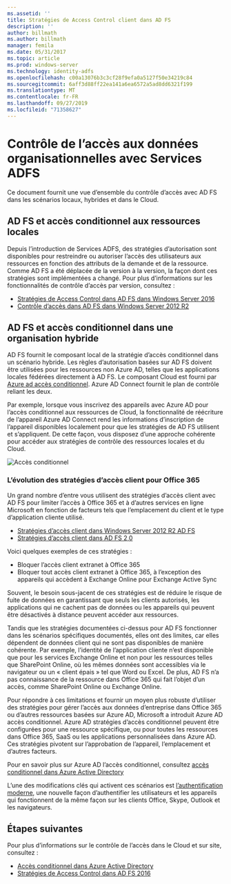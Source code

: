 ```yaml
---
ms.assetid: ''
title: Stratégies de Access Control client dans AD FS
description: ''
author: billmath
ms.author: billmath
manager: femila
ms.date: 05/31/2017
ms.topic: article
ms.prod: windows-server
ms.technology: identity-adfs
ms.openlocfilehash: c00a13076b3c3cf28f9efa0a5127f50e34219c84
ms.sourcegitcommit: 6aff3d88ff22ea141a6ea6572a5ad8dd6321f199
ms.translationtype: MT
ms.contentlocale: fr-FR
ms.lasthandoff: 09/27/2019
ms.locfileid: "71358627"
---
```

# <a name="controlling-access-to-organizational-data-with-active-directory-federation-services"></a>Contrôle de l’accès aux données organisationnelles avec Services ADFS

Ce document fournit une vue d’ensemble du contrôle d’accès avec AD FS dans les scénarios locaux, hybrides et dans le Cloud.  

## <a name="ad-fs-and-conditional-access-to-on-premises-resources"></a>AD FS et accès conditionnel aux ressources locales 
Depuis l’introduction de Services ADFS, des stratégies d’autorisation sont disponibles pour restreindre ou autoriser l’accès des utilisateurs aux ressources en fonction des attributs de la demande et de la ressource.  Comme AD FS a été déplacée de la version à la version, la façon dont ces stratégies sont implémentées a changé.  Pour plus d’informations sur les fonctionnalités de contrôle d’accès par version, consultez :
- [Stratégies de Access Control dans AD FS dans Windows Server 2016](Access-Control-Policies-in-AD-FS.md)
- [Contrôle d’accès dans AD FS dans Windows Server 2012 R2](Manage-Risk-with-Conditional-Access-Control.md)


## <a name="ad-fs-and-conditional-access-in-a-hybrid-organization"></a>AD FS et accès conditionnel dans une organisation hybride  

AD FS fournit le composant local de la stratégie d’accès conditionnel dans un scénario hybride. Les règles d’autorisation basées sur AD FS doivent être utilisées pour les ressources non Azure AD, telles que les applications locales fédérées directement à AD FS.  Le composant Cloud est fourni par [Azure ad accès conditionnel](https://docs.microsoft.com/azure/active-directory/active-directory-conditional-access).  Azure AD Connect fournit le plan de contrôle reliant les deux.

Par exemple, lorsque vous inscrivez des appareils avec Azure AD pour l’accès conditionnel aux ressources de Cloud, la fonctionnalité de réécriture de l’appareil Azure AD Connect rend les informations d’inscription de l’appareil disponibles localement pour que les stratégies de AD FS utilisent et s’appliquent.  De cette façon, vous disposez d’une approche cohérente pour accéder aux stratégies de contrôle des ressources locales et du Cloud.  

![Accès conditionnel](../deployment/media/Plan-Device-based-Conditional-Access-on-Premises/ADFS_ITPRO4.png)  


### <a name="the-evolution-of-client-access-policies-for-office-365"></a>L’évolution des stratégies d’accès client pour Office 365
Un grand nombre d’entre vous utilisent des stratégies d’accès client avec AD FS pour limiter l’accès à Office 365 et à d’autres services en ligne Microsoft en fonction de facteurs tels que l’emplacement du client et le type d’application cliente utilisé.  
- [Stratégies d’accès client dans Windows Server 2012 R2 AD FS](Access-Control-Policies-W2K12.md)
- [Stratégies d’accès client dans AD FS 2,0](Access-Control-Policies-in-AD-FS-2.md)

Voici quelques exemples de ces stratégies :
- Bloquer l’accès client extranet à Office 365
- Bloquer tout accès client extranet à Office 365, à l’exception des appareils qui accèdent à Exchange Online pour Exchange Active Sync

Souvent, le besoin sous-jacent de ces stratégies est de réduire le risque de fuite de données en garantissant que seuls les clients autorisés, les applications qui ne cachent pas de données ou les appareils qui peuvent être désactivés à distance peuvent accéder aux ressources.

Tandis que les stratégies documentées ci-dessus pour AD FS fonctionner dans les scénarios spécifiques documentés, elles ont des limites, car elles dépendent de données client qui ne sont pas disponibles de manière cohérente.  Par exemple, l’identité de l’application cliente n’est disponible que pour les services Exchange Online et non pour les ressources telles que SharePoint Online, où les mêmes données sont accessibles via le navigateur ou un « client épais » tel que Word ou Excel.  De plus, AD FS n’a pas connaissance de la ressource dans Office 365 qui fait l’objet d’un accès, comme SharePoint Online ou Exchange Online.

Pour répondre à ces limitations et fournir un moyen plus robuste d’utiliser des stratégies pour gérer l’accès aux données d’entreprise dans Office 365 ou d’autres ressources basées sur Azure AD, Microsoft a introduit Azure AD accès conditionnel.  Azure AD stratégies d’accès conditionnel peuvent être configurées pour une ressource spécifique, ou pour toutes les ressources dans Office 365, SaaS ou les applications personnalisées dans Azure AD.  Ces stratégies pivotent sur l’approbation de l’appareil, l’emplacement et d’autres facteurs.

Pour en savoir plus sur Azure AD l’accès conditionnel, consultez [accès conditionnel dans Azure Active Directory](https://docs.microsoft.com/azure/active-directory/active-directory-conditional-access)

L’une des modifications clés qui activent ces scénarios est [l’authentification moderne](https://blogs.office.com/2015/11/19/updated-office-365-modern-authentication-public-preview/), une nouvelle façon d’authentifier les utilisateurs et les appareils qui fonctionnent de la même façon sur les clients Office, Skype, Outlook et les navigateurs.

## <a name="next-steps"></a>Étapes suivantes
Pour plus d’informations sur le contrôle de l’accès dans le Cloud et sur site, consultez :

- [Accès conditionnel dans Azure Active Directory](https://docs.microsoft.com/azure/active-directory/active-directory-conditional-access)
- [Stratégies de Access Control dans AD FS 2016](Access-Control-Policies-in-AD-FS.md)
